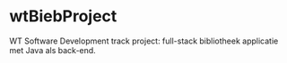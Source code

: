 # wtBiebProject
WT Software Development track project: full-stack bibliotheek applicatie met Java als back-end.
